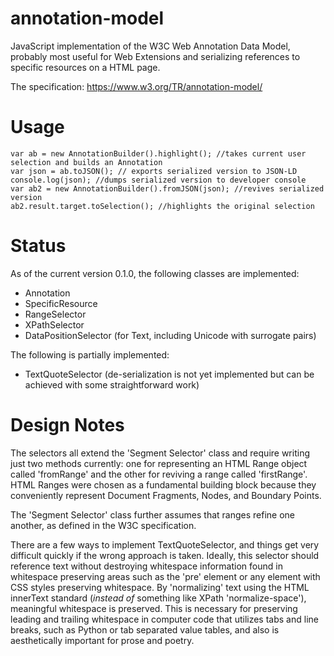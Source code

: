 # annotation-model
JavaScript implementation of the W3C Web Annotation Data Model, probably most useful for Web Extensions and serializing references to specific resources on a HTML page.

The specification: 
https://www.w3.org/TR/annotation-model/

# Usage
~~~~
var ab = new AnnotationBuilder().highlight(); //takes current user selection and builds an Annotation
var json = ab.toJSON(); // exports serialized version to JSON-LD 
console.log(json); //dumps serialized version to developer console
var ab2 = new AnnotationBuilder().fromJSON(json); //revives serialized version 
ab2.result.target.toSelection(); //highlights the original selection 
~~~~

# Status

As of the current version 0.1.0, the following classes are implemented:

* Annotation
* SpecificResource
* RangeSelector
* XPathSelector
* DataPositionSelector (for Text, including Unicode with surrogate pairs)  

The following is partially implemented:

* TextQuoteSelector (de-serialization is not yet implemented but can be achieved with some straightforward work)

# Design Notes

The selectors all extend the 'Segment Selector' class and require writing just two methods currently: one for representing an HTML Range object called 'fromRange' and the other for reviving a range called 'firstRange'. HTML Ranges were chosen as a fundamental building block because they conveniently represent Document Fragments, Nodes, and Boundary Points. 

The 'Segment Selector' class further assumes that ranges refine one another, as defined in the W3C specification.

There are a few ways to implement TextQuoteSelector, and things get very difficult quickly if the wrong approach is taken. Ideally, this selector should reference text without destroying whitespace information found in whitespace preserving areas such as the 'pre' element or any element with CSS styles preserving whitespace. By 'normalizing' text using the HTML innerText standard (*instead of* something like XPath 'normalize-space'), meaningful whitespace is preserved. This is necessary for preserving leading and trailing whitespace in computer code that utilizes tabs and line breaks, such as Python or tab separated value tables, and also is aesthetically important for prose and poetry.

